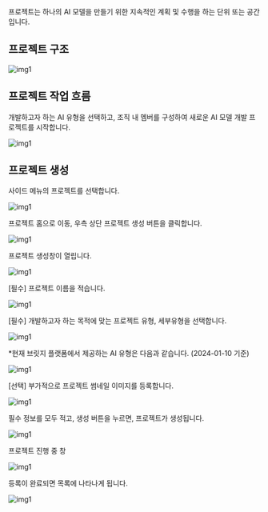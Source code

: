 프로젝트는 하나의 AI 모델을 만들기 위한 지속적인 계획 및 수행을 하는 단위 또는 공간입니다.

  

## 프로젝트 구조


  

  

![img1](https://raw.githubusercontent.com/vazilcompany/vridge-docs/main/img/project/project_01.png)  


  

  

  

## 프로젝트 작업 흐름


개발하고자 하는 AI 유형을 선택하고, 조직 내 멤버를 구성하여 새로운 AI 모델 개발 프로젝트를 시작합니다.

  

![img1](https://raw.githubusercontent.com/vazilcompany/vridge-docs/main/img/project/project_02.png)  


  

  

## 프로젝트 생성


사이드 메뉴의 프로젝트를 선택합니다.

![img1](https://raw.githubusercontent.com/vazilcompany/vridge-docs/main/img/project/project_index/move_to_project_home_button.png)  



프로젝트 홈으로 이동, 우측 상단 프로젝트 생성 버튼을 클릭합니다.

![img1](https://raw.githubusercontent.com/vazilcompany/vridge-docs/main/img/project/project_index/create_project_1.png)  



프로젝트 생성창이 열립니다. 

![img1](https://raw.githubusercontent.com/vazilcompany/vridge-docs/main/img/project/project_index/create_project_2.png)  



\[필수\] 프로젝트 이름을 적습니다. 

![img1](https://raw.githubusercontent.com/vazilcompany/vridge-docs/main/img/project/project_index/create_project_3.png)  



\[필수\] 개발하고자 하는 목적에 맞는 프로젝트 유형, 세부유형을 선택합니다.

![img1](https://raw.githubusercontent.com/vazilcompany/vridge-docs/main/img/project/project_index/create_project_4.png)  




\*현재 브릿지 플랫폼에서 제공하는 AI 유형은 다음과 같습니다. (2024-01-10 기준)

![img1](https://raw.githubusercontent.com/vazilcompany/vridge-docs/main/img/project/project_index/support_project_type.png)  

  
  

\[선택\] 부가적으로 프로젝트 썸네일 이미지를 등록합니다.

![img1](https://raw.githubusercontent.com/vazilcompany/vridge-docs/main/img/project/project_index/create_project_5.png)  



필수 정보를 모두 적고, 생성 버튼을 누르면, 프로젝트가 생성됩니다. 

![img1](https://raw.githubusercontent.com/vazilcompany/vridge-docs/main/img/project/project_index/create_project_6.png)  

  
프로젝트 진행 중 창

![img1](https://raw.githubusercontent.com/vazilcompany/vridge-docs/main/img/project/project_index/create_project_10.png)  



등록이 완료되면 목록에 나타나게 됩니다.

![img1](https://raw.githubusercontent.com/vazilcompany/vridge-docs/main/img/project/project_index/create_project_9.png)  
